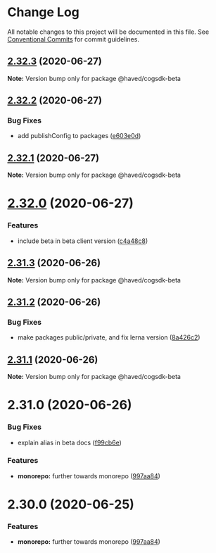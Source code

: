 # Change Log

All notable changes to this project will be documented in this file.
See [Conventional Commits](https://conventionalcommits.org) for commit guidelines.

## [2.32.3](https://github.com/haved/cognite-sdk-js/compare/@haved/cogsdk-beta@2.32.2...@haved/cogsdk-beta@2.32.3) (2020-06-27)

**Note:** Version bump only for package @haved/cogsdk-beta





## [2.32.2](https://github.com/haved/cognite-sdk-js/compare/@haved/cogsdk-beta@2.32.1...@haved/cogsdk-beta@2.32.2) (2020-06-27)


### Bug Fixes

* add publishConfig to packages ([e603e0d](https://github.com/haved/cognite-sdk-js/commit/e603e0da152635e0d37a2d8261bcfbdabd46030a))





## [2.32.1](https://github.com/haved/cognite-sdk-js/compare/@haved/cogsdk-beta@2.32.0...@haved/cogsdk-beta@2.32.1) (2020-06-27)

**Note:** Version bump only for package @haved/cogsdk-beta





# [2.32.0](https://github.com/haved/cognite-sdk-js/compare/@haved/cogsdk-beta@2.31.3...@haved/cogsdk-beta@2.32.0) (2020-06-27)


### Features

* include beta in beta client version ([c4a48c8](https://github.com/haved/cognite-sdk-js/commit/c4a48c8a62e0bf61db19838ab8820b45d01b7782))





## [2.31.3](https://github.com/haved/cognite-sdk-js/compare/@haved/cogsdk-beta@2.31.2...@haved/cogsdk-beta@2.31.3) (2020-06-26)

**Note:** Version bump only for package @haved/cogsdk-beta





## [2.31.2](https://github.com/haved/cognite-sdk-js/compare/@haved/cogsdk-beta@2.31.0...@haved/cogsdk-beta@2.31.2) (2020-06-26)


### Bug Fixes

* make packages public/private, and fix lerna version ([8a426c2](https://github.com/haved/cognite-sdk-js/commit/8a426c218309cd3d228f1eda00cf1ae14ea39bcb))





## [2.31.1](https://github.com/haved/cognite-sdk-js/compare/@haved/cogsdk-beta@2.31.0...@haved/cogsdk-beta@2.31.1) (2020-06-26)

**Note:** Version bump only for package @haved/cogsdk-beta





# 2.31.0 (2020-06-26)


### Bug Fixes

* explain alias in beta docs ([f99cb6e](https://github.com/haved/cognite-sdk-js/commit/f99cb6ef2e7fff1bb9a1138ecf2e7729648678db))


### Features

* **monorepo:** further towards monorepo ([997aa84](https://github.com/haved/cognite-sdk-js/commit/997aa845217516a2bdf20ec1b569ba911a1b2e60))





# 2.30.0 (2020-06-25)


### Features

* **monorepo:** further towards monorepo ([997aa84](https://github.com/cognitedata/cognite-sdk-js/commit/997aa845217516a2bdf20ec1b569ba911a1b2e60))
